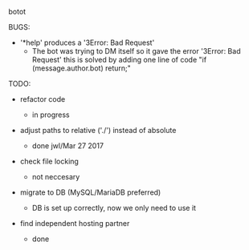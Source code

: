botot

BUGS:

* '*help' produces a '3Error: Bad Request'
   - The bot was trying to DM itself so it gave the error '3Error: Bad Request' this is solved by adding one line of code "if (message.author.bot) return;"

TODO:

* refactor code
  - in progress

* adjust paths to relative ('./') instead of absolute
  - done jwl/Mar 27 2017


* check file locking
  - not neccesary 
* migrate to DB (MySQL/MariaDB preferred)
  - DB is set up correctly, now we only need to use it
* find independent hosting partner
   - done 

